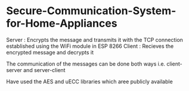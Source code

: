 # Secure-Communication-System-for-Home-Appliances

Server : Encrypts the message and transmits it with the TCP connection established using the WiFi module in ESP 8266
Client : Recieves the encrypted message and decrypts it

The communication of the messages can be done both ways i.e. client-server and server-client

Have used the AES and uECC libraries which aree publicly available
